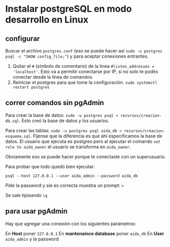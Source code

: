 # Instalar postgreSQL en modo desarrollo en Linux

## configurar

Buscar el archivo `postgres.conf` 
(eso se puede hacer así `sudo -u postgres psql -c "SHOW config_file;"`)
y para aceptar conexiones entrantes.

1. Quitar el `#` (símbolo de comentario) de la linea
`#listen_addresses = 'localhost'`.
Esto va a permitir conectarse por IP, 
si no solo te podés conectar desde la línea de comandos.
2. Reiniciar el postgres para que tome la configuración. 
`sudo systemctl restart postgres`

## correr comandos sin pgAdmin

Para crear la base de datos:
`sudo -u postgres psql < recursos/creacion-db.sql`. 
Esto creó la base de datos y los usuarios. 

Para crear las tablas:
`sudo -u postgres psql aida_db < recursos/creacion-esquema.sql`.
Fijense que la diferencia es que ahí especificamos la base de datos.
El usuario que ejecuta es postgres pero al ejecutar el comando
`set role to aida_owner` el usuario se transforma en `aida_owner`.

Obviamente eso se puede hacer porque te conectaste con un superusuario. 

Para probar que todo quedó bien ejecutar:

`psql --host 127.0.0.1 --user aida_admin --password aida_db`

Pide la password y sie es correcta muestra un prompt:
`>`

Se sale tipieando `\q`

## para usar pgAdmin

Hay que agregar una conexión con los siguientes parámetros:

En **Host** poner `127.0.0.1`
En **mantenaince database** poner `aida_db`
En **User** `aida_admin`
y la password
